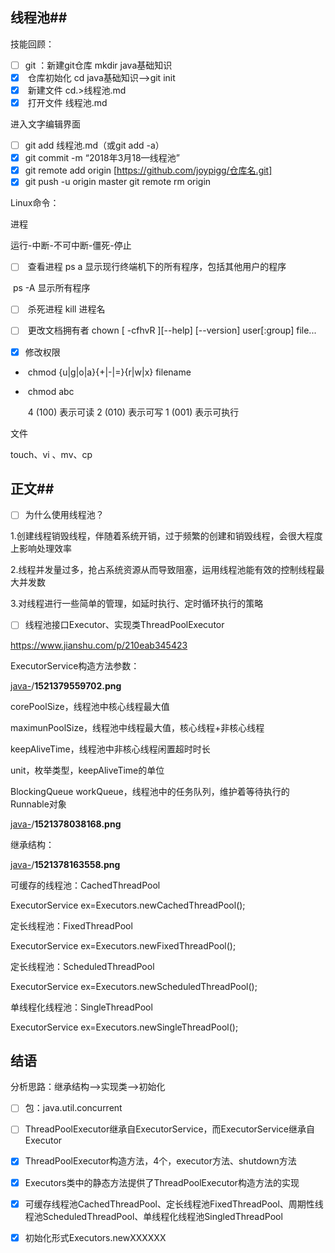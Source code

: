 ## 线程池##

技能回顾：

- [ ] git ：新建git仓库  mkdir java基础知识
- [x] ​          仓库初始化    cd   java基础知识——>git init
- [x] ​          新建文件     cd.>线程池.md
- [x] ​          打开文件     线程池.md

进入文字编辑界面

- [ ] git      add  线程池.md（或git add -a）
- [x] git       commit   -m   “2018年3月18—线程池”
- [x] git       remote   add   origin    [https://github.com/joypigg/仓库名.git]
- [x] git        push  -u   origin  master
      git remote rm origin

Linux命令：

进程

运行-中断-不可中断-僵死-停止

- [ ] ​     查看进程   ps  a   显示现行终端机下的所有程序，包括其他用户的程序

​                              ps -A 显示所有程序

- [ ] ​     杀死进程     kill 进程名


- [ ] ​     更改文档拥有者     chown [ -cfhvR ][--help] [--version] user[:group] file...  

- [x] ​      修改权限               

- ​                                      chmod   {u|g|o|a}{+|-|=}{r|w|x} filename

- ​                                      chmod   abc   

  ​                                                      4 (100)    表示可读
                                                        2 (010)    表示可写
                                                        1 (001)    表示可执行

文件

   touch、vi 、mv、cp



## 正文##

- [ ] 为什么使用线程池？

1.创建线程销毁线程，伴随着系统开销，过于频繁的创建和销毁线程，会很大程度上影响处理效率

2.线程并发量过多，抢占系统资源从而导致阻塞，运用线程池能有效的控制线程最大并发数

3.对线程进行一些简单的管理，如延时执行、定时循环执行的策略

- [ ] 线程池接口Executor、实现类ThreadPoolExecutor

https://www.jianshu.com/p/210eab345423

ExecutorService构造方法参数：

[java-](https://github.com/Joypigg/java-)/**1521379559702.png**

corePoolSize，线程池中核心线程最大值

maximunPoolSize，线程池中线程最大值，核心线程+非核心线程

keepAliveTime，线程池中非核心线程闲置超时时长

unit，枚举类型，keepAliveTime的单位

BlockingQueue<Runnable> workQueue，线程池中的任务队列，维护着等待执行的Runnable对象

[java-](https://github.com/Joypigg/java-)/**1521378038168.png**

继承结构：

[java-](https://github.com/Joypigg/java-)/**1521378163558.png**



可缓存的线程池：CachedThreadPool

ExecutorService ex=Executors.newCachedThreadPool();

定长线程池：FixedThreadPool

ExecutorService ex=Executors.newFixedThreadPool();

定长线程池：ScheduledThreadPool

ExecutorService ex=Executors.newScheduledThreadPool();

单线程化线程池：SingleThreadPool

ExecutorService ex=Executors.newSingleThreadPool();



## 结语

分析思路：继承结构——>实现类——>初始化

- [ ] 包：java.util.concurrent


- [ ] ThreadPoolExecutor继承自ExecutorService，而ExecutorService继承自Executor
- [x] ThreadPoolExecutor构造方法，4个，executor方法、shutdown方法
- [x] Executors类中的静态方法提供了ThreadPoolExecutor构造方法的实现
- [x] 可缓存线程池CachedThreadPool、定长线程池FixedThreadPool、周期性线程池ScheduledThreadPool、单线程化线程池SingledThreadPool
- [x] 初始化形式Executors.newXXXXXX
